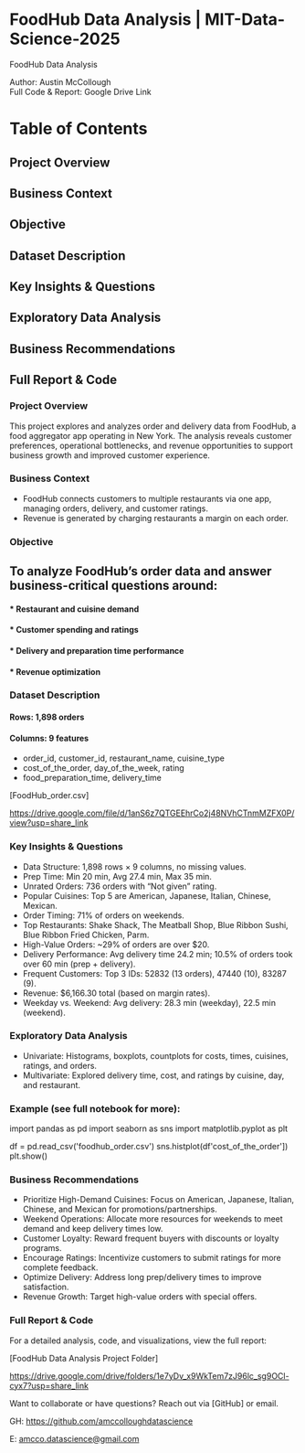 # FoodHub Data Analysis | MIT-Data-Science-2025

FoodHub Data Analysis

Author: Austin McCollough  
Full Code & Report: Google Drive Link

# Table of Contents

## Project Overview
## Business Context
## Objective
## Dataset Description
## Key Insights & Questions
## Exploratory Data Analysis
## Business Recommendations
## Full Report & Code

### Project Overview

This project explores and analyzes order and delivery data from FoodHub, a food aggregator app operating in New York. The analysis reveals customer preferences, operational bottlenecks, and revenue opportunities to support business growth and improved customer experience.

### Business Context

* FoodHub connects customers to multiple restaurants via one app, managing orders, delivery, and customer ratings.
* Revenue is generated by charging restaurants a margin on each order.

### Objective

## To analyze FoodHub’s order data and answer business-critical questions around:
#### * Restaurant and cuisine demand
#### * Customer spending and ratings
#### * Delivery and preparation time performance
#### * Revenue optimization

### Dataset Description

#### Rows: 1,898 orders
#### Columns: 9 features
 * order_id, customer_id, restaurant_name, cuisine_type
 * cost_of_the_order, day_of_the_week, rating
 * food_preparation_time, delivery_time

[FoodHub_order.csv]

https://drive.google.com/file/d/1anS6z7QTGEEhrCo2j48NVhCTnmMZFX0P/view?usp=share_link

### Key Insights & Questions

 * Data Structure: 1,898 rows × 9 columns, no missing values.
 * Prep Time: Min 20 min, Avg 27.4 min, Max 35 min.
 * Unrated Orders: 736 orders with “Not given” rating.
 * Popular Cuisines: Top 5 are American, Japanese, Italian, Chinese, Mexican.
 * Order Timing: 71% of orders on weekends.
 * Top Restaurants: Shake Shack, The Meatball Shop, Blue Ribbon Sushi, Blue Ribbon Fried Chicken, Parm.
 * High-Value Orders: ~29% of orders are over $20.
 * Delivery Performance: Avg delivery time 24.2 min; 10.5% of orders took over 60 min (prep + delivery).
 * Frequent Customers: Top 3 IDs: 52832 (13 orders), 47440 (10), 83287 (9).
 * Revenue: $6,166.30 total (based on margin rates).
 * Weekday vs. Weekend: Avg delivery: 28.3 min (weekday), 22.5 min (weekend).

### Exploratory Data Analysis

* Univariate: Histograms, boxplots, countplots for costs, times, cuisines, ratings, and orders.
* Multivariate: Explored delivery time, cost, and ratings by cuisine, day, and restaurant.

### Example (see full notebook for more):
import pandas as pd
import seaborn as sns
import matplotlib.pyplot as plt

df = pd.read_csv('foodhub_order.csv')
sns.histplot(df'cost_of_the_order'])
plt.show()

### Business Recommendations

* Prioritize High-Demand Cuisines: Focus on American, Japanese, Italian, Chinese, and Mexican for promotions/partnerships.
* Weekend Operations: Allocate more resources for weekends to meet demand and keep delivery times low.
* Customer Loyalty: Reward frequent buyers with discounts or loyalty programs.
* Encourage Ratings: Incentivize customers to submit ratings for more complete feedback.
* Optimize Delivery: Address long prep/delivery times to improve satisfaction.
* Revenue Growth: Target high-value orders with special offers.

### Full Report & Code

For a detailed analysis, code, and visualizations, view the full report:  

[FoodHub Data Analysis Project Folder]

https://drive.google.com/drive/folders/1e7yDv_x9WkTem7zJ96lc_sg9OCl-cyx7?usp=share_link


Want to collaborate or have questions? Reach out via [GitHub] or email.

GH: https://github.com/amccolloughdatascience

E: amcco.datascience@gmail.com
